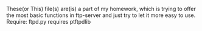 These(or This) file(s) are(is) a part of my homework, which is trying to offer the most basic functions in ftp-server and just try to let it more easy to use.
Require:
  ftpd.py requires ptftpdlib

